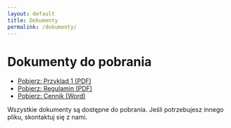 ```yaml
---
layout: default
title: Dokumenty
permalink: /dokumenty/
---
```


<h1>Dokumenty do pobrania</h1>

<ul class="documents-list">
  <li>
    <a href="/assets/documents/ProLite TE7513A-B1AG-pl_pl.pdf" download>Pobierz: Przyklad 1 (PDF)</a>
  </li>
  <li>
    <a href="/assets/documents/certyfikat (6).pdf" download>Pobierz: Regulamin (PDF)</a>
  </li>
  <li>
    <a href="/assets/documents/2ti_sk.docx" download>Pobierz: Cennik (Word)</a>
  </li>
  <!-- Dodaj kolejne pozycje według potrzeb -->
</ul>

<!-- Możesz dodać własny opis lub instrukcję -->
<p>Wszystkie dokumenty są dostępne do pobrania. Jeśli potrzebujesz innego pliku, skontaktuj się z nami.</p>
